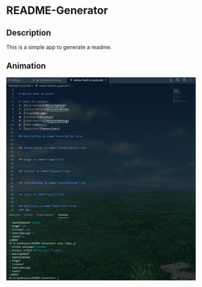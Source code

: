 # README-Generator

## Description
This is a simple app to generate a readme.

## Animation
![alt text](https://raw.githubusercontent.com/parmark/README-Generator/master/assets/images/readme-generator.gif "")

